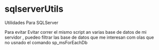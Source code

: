 # sqlserverUtils
Utilidades Para SQLServer

Para evitar Evitar correr el mismo script an varias base de datos de mi servidor , puedeo filtrar las base de datos que me interesan com olas que no usnado el comando 
sp_msForEachDb


